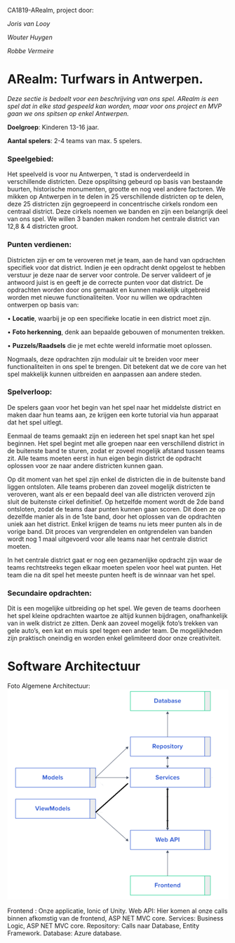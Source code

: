 CA1819-ARealm, project door:

*Joris van Looy*

*Wouter Huygen*

*Robbe Vermeire*

# ARealm: Turfwars in Antwerpen.
*Deze sectie is bedoelt voor een beschrijving van ons spel.*
*ARealm is een spel dat in elke stad gespeeld kan worden, maar voor ons project en MVP gaan we ons spitsen op enkel Antwerpen.*

**Doelgroep**: Kinderen 13-16 jaar.

**Aantal spelers**: 2-4 teams van max. 5 spelers.

### Speelgebied:

Het speelveld is voor nu Antwerpen, ‘t stad is onderverdeeld in verschillende districten. Deze opsplitsing gebeurd op basis van bestaande buurten, historische monumenten, grootte en nog veel andere factoren. We mikken op Antwerpen in te delen in 25 verschillende districten op te delen, deze 25 districten zijn gegroepeerd in concentrische cirkels rondom een centraal district. Deze cirkels noemen we banden en zijn een belangrijk deel van ons spel. We willen 3 banden maken rondom het centrale district van 12,8 & 4 districten groot.

### Punten verdienen:
Districten zijn er om te veroveren met je team, aan de hand van opdrachten specifiek voor dat district. Indien je een opdracht denkt opgelost te hebben verstuur je deze naar de server voor controle. De server valideert of je antwoord juist is en geeft je de correcte punten voor dat district. De opdrachten worden door ons gemaakt en kunnen makkelijk uitgebreid worden met nieuwe functionaliteiten. Voor nu willen we opdrachten ontwerpen op basis van:

•	**Locatie**, waarbij je op een specifieke locatie in een district moet zijn.

•	**Foto herkenning**, denk aan bepaalde gebouwen of monumenten trekken.

•	**Puzzels/Raadsels** die je met echte wereld informatie moet oplossen.


Nogmaals, deze opdrachten zijn modulair uit te breiden voor meer functionaliteiten in ons spel te brengen. Dit betekent dat we de core van het spel makkelijk kunnen uitbreiden en aanpassen aan andere steden. 

### Spelverloop:
De spelers gaan voor het begin van het spel naar het middelste district en maken daar hun teams aan, ze krijgen een korte tutorial via hun apparaat dat het spel uitlegt.

Eenmaal de teams gemaakt zijn en iedereen het spel snapt kan het spel beginnen. Het spel begint met alle groepen naar een verschillend district in de buitenste band te sturen, zodat er zoveel mogelijk afstand tussen teams zit. Alle teams moeten eerst in hun eigen begin district de opdracht oplossen voor ze naar andere districten kunnen gaan.

Op dit moment van het spel zijn enkel de districten die in de buitenste band liggen ontsloten. Alle teams proberen dan zoveel mogelijk districten te veroveren, want als er een bepaald deel van alle districten veroverd zijn sluit de buitenste cirkel definitief. Op hetzelfde moment wordt de 2de band ontsloten, zodat de teams daar punten kunnen gaan scoren. Dit doen ze op dezelfde manier als in de 1ste band, door het oplossen van de opdrachten uniek aan het district. Enkel krijgen de teams nu iets meer punten als in de vorige band. Dit proces van vergrendelen en ontgrendelen van banden wordt nog 1 maal uitgevoerd voor alle teams naar het centrale district moeten.

In het centrale district gaat er nog een gezamenlijke opdracht zijn waar de teams rechtstreeks tegen elkaar moeten spelen voor heel wat punten. 
Het team die na dit spel het meeste punten heeft is de winnaar van het spel.

### Secundaire opdrachten:
Dit is een mogelijke uitbreiding op het spel. We geven de teams doorheen het spel kleine opdrachten waartoe ze altijd kunnen bijdragen, onafhankelijk van in welk district ze zitten. Denk aan zoveel mogelijk foto’s trekken van gele auto’s, een kat en muis spel tegen een ander team. De mogelijkheden zijn praktisch oneindig en worden enkel gelimiteerd door onze creativiteit.

# Software Architectuur

Foto Algemene Architectuur:
![Algemene Architectuur](https://github.com/AP-Elektronica-ICT/CA1819-ARealm/blob/master/img/Software%20Architectuur.png)

Frontend : Onze applicatie, Ionic of Unity.
Web API: Hier komen al onze calls binnen afkomstig van de frontend, ASP NET MVC core.
Services: Business Logic, ASP NET MVC core.
Repository: Calls naar Database, Entity Framework.
Database: Azure database.
